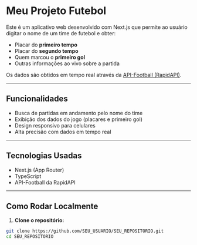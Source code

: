# Meu Projeto Futebol

Este é um aplicativo web desenvolvido com Next.js que permite ao usuário digitar o nome de um time de futebol e obter:

- Placar do **primeiro tempo**
- Placar do **segundo tempo**
- Quem marcou o **primeiro gol**
- Outras informações ao vivo sobre a partida

Os dados são obtidos em tempo real através da [API-Football (RapidAPI)](https://rapidapi.com/api-sports/api/api-football/).

---

## Funcionalidades

- Busca de partidas em andamento pelo nome do time
- Exibição dos dados do jogo (placares e primeiro gol)
- Design responsivo para celulares
- Alta precisão com dados em tempo real

---

## Tecnologias Usadas

- Next.js (App Router)
- TypeScript
- API-Football da RapidAPI

---

## Como Rodar Localmente

1. **Clone o repositório:**

```bash
git clone https://github.com/SEU_USUARIO/SEU_REPOSITORIO.git
cd SEU_REPOSITORIO
